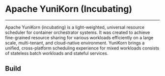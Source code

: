 <!--
#
# Licensed to the Apache Software Foundation (ASF) under one or more
# contributor license agreements.  See the NOTICE file distributed with
# this work for additional information regarding copyright ownership.
# The ASF licenses this file to You under the Apache License, Version 2.0
# (the "License"); you may not use this file except in compliance with
# the License.  You may obtain a copy of the License at
#
#     http://www.apache.org/licenses/LICENSE-2.0
#
# Unless required by applicable law or agreed to in writing, software
# distributed under the License is distributed on an "AS IS" BASIS,
# WITHOUT WARRANTIES OR CONDITIONS OF ANY KIND, either express or implied.
# See the License for the specific language governing permissions and
# limitations under the License.
#
-->

# Apache YuniKorn (Incubating)
----
Apache YuniKorn (incubating) is a light-weighted, universal resource scheduler for container orchestrator systems.
It was created to achieve fine-grained resource sharing for various workloads efficiently on a large scale, multi-tenant,
and cloud-native environment. YuniKorn brings a unified, cross-platform scheduling experience for mixed workloads consists
of stateless batch workloads and stateful services.

## Build
